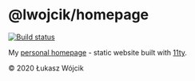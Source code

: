 # @lwojcik/homepage
[![Build status](https://ci.appveyor.com/api/projects/status/76we4xi4j4d41fhf/branch/master?svg=true)](https://ci.appveyor.com/project/lwojcik/homepage-i9lh6/branch/master)

My [personal homepage](https://www.lukaszwojcik.net) - static website built with [11ty](https://www.11ty.dev/).

© 2020 Łukasz Wójcik
